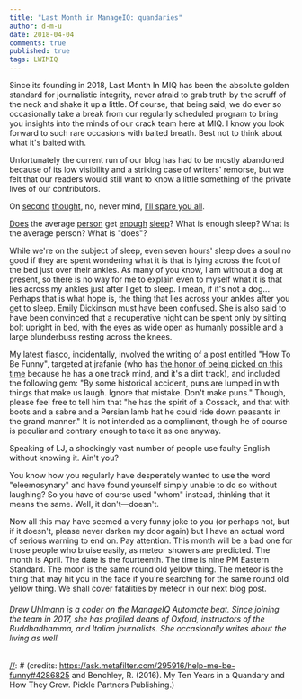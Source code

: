 ```yaml
---
title: "Last Month in ManageIQ: quandaries"
author: d-m-u
date: 2018-04-04
comments: true
published: true
tags: LWIMIQ
---
```


Since its founding in 2018, Last Month In MIQ has been the absolute golden standard for journalistic integrity, never afraid to grab truth by the scruff of the neck and shake it up a little. Of course, that being said, we do ever so occasionally take a break from our regularly scheduled program to bring you insights into the minds of our crack team here at MIQ. I know you look forward to such rare occasions with baited breath. Best not to think about what it's baited with.  
  
Unfortunately the current run of our blog has had to be mostly abandoned because of its low visibility and a striking case of writers' remorse, but we felt that our readers would still want to know a little something of the private lives of our contributors.  

On [second](https://github.com/ManageIQ/manageiq/pull/17116) [thought](https://github.com/ManageIQ/manageiq/pull/17117), no, never mind, [I'll spare you all](https://github.com/ManageIQ/manageiq/pull/17097).  

[Does](https://github.com/ManageIQ/manageiq/pull/17115) the average [person](https://github.com/ManageIQ/manageiq/pull/17138) get [enough](https://github.com/ManageIQ/manageiq/pull/17174) [sleep](https://github.com/ManageIQ/manageiq/pull/17148)? What is enough sleep? What is the average person? What is "does"?  

While we're on the subject of sleep, even seven hours' sleep does a soul no good if they are spent wondering what it is that is lying across the foot of the bed just over their ankles. As many of you know, I am without a dog at present, so there is no way for me to explain even to myself what it is that lies across my ankles just after I get to sleep. I mean, if it's not a dog... Perhaps that is what hope is, the thing that lies across your ankles after you get to sleep. Emily Dickinson must have been confused. She is also said to have been convinced that a recuperative night can be spent only by sitting bolt upright in bed, with the eyes as wide open as humanly possible and a large blunderbuss resting across the knees.  

My latest fiasco, incidentally, involved the writing of a post entitled "How To Be Funny", targeted at jrafanie (who has [the honor of being picked on this time](https://github.com/ManageIQ/manageiq/pull/17224) because he has a one track mind, and it's a dirt track), and included the following gem: "By some historical accident, puns are lumped in with things that make us laugh. Ignore that mistake. Don't make puns." Though, please feel free to tell him that "he has the spirit of a Cossack, and that with boots and a sabre and a Persian lamb hat he could ride down peasants in the grand manner." It is not intended as a compliment, though he of course is peculiar and contrary enough to take it as one anyway.  

Speaking of LJ, a shockingly vast number of people use faulty English without knowing it. Ain't you?  

You know how you regularly have desperately wanted to use the word "eleemosynary" and have found yourself simply unable to do so without laughing? So you have of course used "whom" instead, thinking that it means the same. Well, it don't—doesn't.  

Now all this may have seemed a very funny joke to you (or perhaps not, but if it doesn't, please never darken my door again) but I have an actual word of serious warning to end on. Pay attention. This month will be a bad one for those people who bruise easily, as meteor showers are predicted. The month is April. The date is the fourteenth. The time is nine PM Eastern Standard. The moon is the same round old yellow thing. The meteor is the thing that may hit you in the face if you're searching for the same round old yellow thing. We shall cover fatalities by meteor in our next blog post.  
  
  

###### Drew Uhlmann is a coder on the ManageIQ Automate beat. Since joining the team in 2017, she has profiled deans of Oxford, instructors of the Buddhadhamma, and Italian journalists. She occasionally writes about the living as well.  

[//]: # (https://www.poets.org/poetsorg/poem/hope-thing-feathers-254)  
[//]: # (credits: https://ask.metafilter.com/295916/help-me-be-funny#4286825 and Benchley, R. (2016). My Ten Years in a Quandary and How They Grew. Pickle Partners Publishing.)  